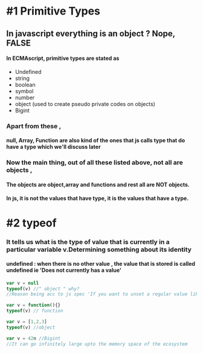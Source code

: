 # #1 Primitive Types

## In javascript everything is an object ? Nope, FALSE

#### In ECMAscript, primitive types are stated as

- Undefined 
 - string
 - boolean
 - symbol
 - number
 - object (used to create pseudo private codes on objects)
 - Bigint

### Apart from these ,
#### null, Array, Function are also kind of the ones that js calls type that do have a type which we'll discuss later

### Now the main thing, out of all these listed above, not all are objects , 
#### The objects are object,array and functions and rest all are NOT objects.

#### In js, it is not the values that have type, it is the values that have a type.

# #2 typeof
### It tells us what is the type of value that is currently in a particular variable v.Determining something about its identity

#### undefined : when there is no other value , the value that is stored is called undefined ie 'Does not currently has a value' 

```javascript
var v = null
typeof(v) //" object " why?
//Reason being acc to js spec 'If you want to unset a regular value like a number use undefined but if you want to unset a object reference use null'

var v = function(){}
typeof(v) // function

var v = [1,2,3]
typeof(v) //object

var v = 42n //Bigint
//It can go infinitely large upto the memory space of the ecosystem